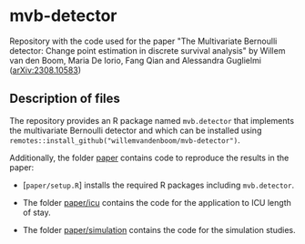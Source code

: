 # mvb-detector

Repository with the code used for the paper "The Multivariate Bernoulli
detector: Change point estimation in discrete survival analysis" by Willem van
den Boom, Maria De Iorio, Fang Qian and Alessandra Guglielmi
([arXiv:2308.10583](https://arxiv.org/abs/2308.10583))


## Description of files

The repository provides an R package named `mvb.detector` that implements the
multivariate Bernoulli detector and which can be installed using
`remotes::install_github("willemvandenboom/mvb-detector")`.

Additionally, the folder [paper](paper/) contains code to reproduce the results
in the paper:

* [`paper/setup.R`] installs the required R packages including `mvb.detector`.

* The folder [paper/icu](paper/icu/) contains the code for the application to
ICU length of stay.

* The folder [paper/simulation](paper/simulation/) contains the code for the
simulation studies.
